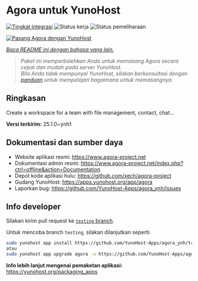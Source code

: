 <!--
N.B.: README ini dibuat secara otomatis oleh <https://github.com/YunoHost/apps/tree/master/tools/readme_generator>
Ini TIDAK boleh diedit dengan tangan.
-->

# Agora untuk YunoHost

[![Tingkat integrasi](https://apps.yunohost.org/badge/integration/agora)](https://ci-apps.yunohost.org/ci/apps/agora/)
![Status kerja](https://apps.yunohost.org/badge/state/agora)
![Status pemeliharaan](https://apps.yunohost.org/badge/maintained/agora)

[![Pasang Agora dengan YunoHost](https://install-app.yunohost.org/install-with-yunohost.svg)](https://install-app.yunohost.org/?app=agora)

*[Baca README ini dengan bahasa yang lain.](./ALL_README.md)*

> *Paket ini memperbolehkan Anda untuk memasang Agora secara cepat dan mudah pada server YunoHost.*  
> *Bila Anda tidak mempunyai YunoHost, silakan berkonsultasi dengan [panduan](https://yunohost.org/install) untuk mempelajari bagaimana untuk memasangnya.*

## Ringkasan

Create a workspace for a team with file management, contact, chat...

**Versi terkirim:** 25.1.0~ynh1
## Dokumentasi dan sumber daya

- Website aplikasi resmi: <https://www.agora-project.net>
- Dokumentasi admin resmi: <https://www.agora-project.net/index.php?ctrl=offline&action=Documentation>
- Depot kode aplikasi hulu: <https://github.com/xech/agora-project>
- Gudang YunoHost: <https://apps.yunohost.org/app/agora>
- Laporkan bug: <https://github.com/YunoHost-Apps/agora_ynh/issues>

## Info developer

Silakan kirim pull request ke [`testing` branch](https://github.com/YunoHost-Apps/agora_ynh/tree/testing).

Untuk mencoba branch `testing`, silakan dilanjutkan seperti:

```bash
sudo yunohost app install https://github.com/YunoHost-Apps/agora_ynh/tree/testing --debug
atau
sudo yunohost app upgrade agora -u https://github.com/YunoHost-Apps/agora_ynh/tree/testing --debug
```

**Info lebih lanjut mengenai pemaketan aplikasi:** <https://yunohost.org/packaging_apps>
